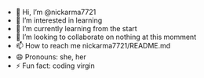 - 👋 Hi, I’m @nickarma7721
- 👀 I’m interested in learning 
- 🌱 I’m currently learning from the start
- 💞️ I’m looking to collaborate on nothing at this momment
- 📫 How to reach me nickarma7721/README.md
- 😄 Pronouns: she, her
- ⚡ Fun fact: coding virgin


<!---
nickarma7721/nickarma7721 is a ✨ special ✨ repository because its `README.md` (this file) appears on your GitHub profile.
You can click the Preview link to take a look at your changes.
--->
